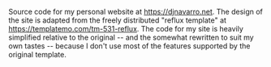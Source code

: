 
Source code for my personal website at https://djnavarro.net. The design of the site is adapted from the freely distributed "reflux template" at https://templatemo.com/tm-531-reflux. The code for my site is heavily simplified relative to the original -- and the somewhat rewritten to suit my own tastes -- because I don't use most of the features supported by the original template.